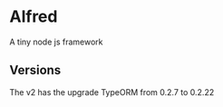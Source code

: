 # Alfred

A tiny node js framework

## Versions

The v2 has the upgrade TypeORM from 0.2.7 to 0.2.22
